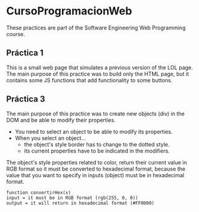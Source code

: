 # CursoProgramacionWeb
These practices are part of the Software Engineering Web Programming course.

## Práctica 1
This is a small web page that simulates a previous version of the LOL page.
The main purpose of this practice was to build only the HTML page, but it contains some JS functions that add functionality to some buttons.

## Práctica 3
The main purpose of this practice was to create new objects (div) in the DOM and be able to modify their properties.
- You need to select an object to be able to modify its properties.
- When you select an object...
	- the object's style border has to change to the dotted style.
	- its current properties have to be indicated in the modifiers.

The object's style properties related to color, return their current value in RGB format so it must be converted to hexadecimal format, because the value that you want to specify in inputs (object) must be in hexadecimal format.

	function convertirHex(x)
	input = it must be in RGB format (rgb(255, 0, 0))
	output = it will return in hexadecimal format (#FF0000)

